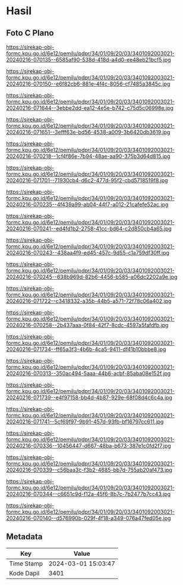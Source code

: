 # Hasil

## Foto C Plano

https://sirekap-obj-formc.kpu.go.id/6e12/pemilu/pdpr/34/01/09/20/03/3401092003021-20240216-070135--6585af90-538d-418d-a4d0-ee48eb21bcf5.jpg

https://sirekap-obj-formc.kpu.go.id/6e12/pemilu/pdpr/34/01/09/20/03/3401092003021-20240216-070150--e6f82cb6-881e-4f4c-8056-cf7485a3845c.jpg

https://sirekap-obj-formc.kpu.go.id/6e12/pemilu/pdpr/34/01/09/20/03/3401092003021-20240216-071644--3ebbe2dd-ea12-4e5e-b742-c75d5c06998e.jpg

https://sirekap-obj-formc.kpu.go.id/6e12/pemilu/pdpr/34/01/09/20/03/3401092003021-20240216-071651--3efff63e-bd56-4538-a009-3b6420db3619.jpg

https://sirekap-obj-formc.kpu.go.id/6e12/pemilu/pdpr/34/01/09/20/03/3401092003021-20240216-070218--1cf4f86e-7b94-48ae-aa90-375b3d64d815.jpg

https://sirekap-obj-formc.kpu.go.id/6e12/pemilu/pdpr/34/01/09/20/03/3401092003021-20240216-071701--71930cb4-d6c2-477d-95f2-cbd5718519f8.jpg

https://sirekap-obj-formc.kpu.go.id/6e12/pemilu/pdpr/34/01/09/20/03/3401092003021-20240216-070235--4f439a99-ab04-44f7-a012-21cafefe52ac.jpg

https://sirekap-obj-formc.kpu.go.id/6e12/pemilu/pdpr/34/01/09/20/03/3401092003021-20240216-070241--ed4fd1b2-2758-41cc-bd64-c2d850cb4a65.jpg

https://sirekap-obj-formc.kpu.go.id/6e12/pemilu/pdpr/34/01/09/20/03/3401092003021-20240216-070243--438aa4f9-ed45-457c-9d55-c1a759df30ff.jpg

https://sirekap-obj-formc.kpu.go.id/6e12/pemilu/pdpr/34/01/09/20/03/3401092003021-20240216-070245--638b969d-82b6-4456-b585-a06dc2202a9e.jpg

https://sirekap-obj-formc.kpu.go.id/6e12/pemilu/pdpr/34/01/09/20/03/3401092003021-20240216-071722--c3418332-a35b-44b5-a571-72f78c06a402.jpg

https://sirekap-obj-formc.kpu.go.id/6e12/pemilu/pdpr/34/01/09/20/03/3401092003021-20240216-070258--2b437aaa-0f84-42f7-8cdc-4597a5fafdfb.jpg

https://sirekap-obj-formc.kpu.go.id/6e12/pemilu/pdpr/34/01/09/20/03/3401092003021-20240216-071734--ff65a3f3-4b6b-4ca5-9411-df41b10bbbe8.jpg

https://sirekap-obj-formc.kpu.go.id/6e12/pemilu/pdpr/34/01/09/20/03/3401092003021-20240216-070313--350ac494-5aaa-44b6-acbf-85aba08e152f.jpg

https://sirekap-obj-formc.kpu.go.id/6e12/pemilu/pdpr/34/01/09/20/03/3401092003021-20240216-071739--e4f97158-bb4d-4b87-929e-68f08d4c6c4a.jpg

https://sirekap-obj-formc.kpu.go.id/6e12/pemilu/pdpr/34/01/09/20/03/3401092003021-20240216-071741--5cf69f97-9b91-457d-93fb-bf16797cc611.jpg

https://sirekap-obj-formc.kpu.go.id/6e12/pemilu/pdpr/34/01/09/20/03/3401092003021-20240216-070336--10456447-d667-48ba-b673-387e1c0fd2f7.jpg

https://sirekap-obj-formc.kpu.go.id/6e12/pemilu/pdpr/34/01/09/20/03/3401092003021-20240216-070339--c56baa3c-f3b2-4685-bb7d-755ab20af473.jpg

https://sirekap-obj-formc.kpu.go.id/6e12/pemilu/pdpr/34/01/09/20/03/3401092003021-20240216-070344--c6651c9d-f12a-45f6-8b7c-7b2477b7cc43.jpg

https://sirekap-obj-formc.kpu.go.id/6e12/pemilu/pdpr/34/01/09/20/03/3401092003021-20240216-070140--d576990b-029f-4f18-a349-076a47fed05e.jpg


## Metadata

| Key        | Value               |
| ---------- | ------------------- |
| Time Stamp | 2024-03-01 15:03:47 |
| Kode Dapil | 3401                |




